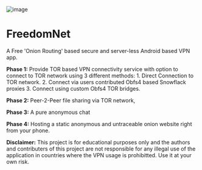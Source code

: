 ![image](https://github.com/AsifKhanG/FreedomNet/assets/111562883/f4ffb657-3adc-4790-b4d3-4ec90023a20c)
# FreedomNet
A Free 'Onion Routing' based secure and server-less Android based VPN app.

**Phase 1:**
  Provide TOR based VPN connectivity service with option to connect to TOR network using 3 different methods:
      1. Direct Connection to TOR network.
      2. Connect via users contributed Obfs4 based Snowflack proxies
      3. Connect using custom Obfs4 TOR bridges.

**Phase 2:** 
    Peer-2-Peer file sharing via TOR network,

**Phase 3:**
    A pure anonymous chat 

**Phase 4:**
    Hosting a static anonymous and untraceable onion website right from your phone.

**Disclaimer:**
This project is for educational purposes only and the authors and contributers of this project are not responsible for any illegal use of the application in countries where the VPN usage is prohibitted.
Use it at your own risk.
